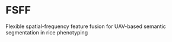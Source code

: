 # FSFF
Flexible spatial-frequency feature fusion for UAV-based semantic segmentation in rice phenotyping
